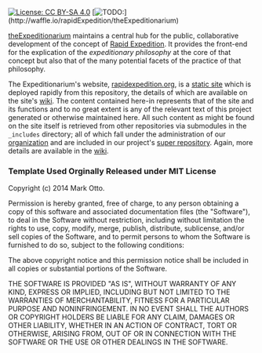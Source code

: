 [![License: CC BY-SA 4.0](https://img.shields.io/badge/License-CC%20BY--SA%204.0-lightgrey.svg)](https://creativecommons.org/licenses/by-sa/4.0/) [![TODO:](https://badge.waffle.io/rapidExpedition/theExpeditionarium.png?label=ready&title=TODO:)](http://waffle.io/rapidExpedition/theExpeditionarium)

[theExpeditionarium](https://github.com/rapidExpedition/theExpeditionarium/wiki) maintains a central hub for the public, collaborative development of the concept of [Rapid Expedition](https://www.rapidexpedition.org/rapidexpedition/).  It provides the front-end for the explication of the *expeditionary philosophy* at the core of that concept but also that of the many potential facets of the practice of that philosophy.

The Expeditionarium's website, [rapidexpedition.org](https://www.rapidexpedition.org/), is a [static site](https://en.wikipedia.org/wiki/Static_web_page) which is deployed rapidly from this repository, the details of which are available on the site's [wiki](https://github.com/rapidExpedition/theExpeditionarium/wiki).  The content contained here-in represents that of the site and its functions and to no great extent is any of the relevant text of this project generated or otherwise maintained here.  All such content as might be found on the site itself is retrieved from other repositories via submodules in the `_includes` directory; all of which fall under the administration of our [organization](https://github.com/rapidExpedition) and are included in our project's [super repository](https://github.com/rapidExpedition/rapidExpedition).  Again, more details are available in the [wiki](https://github.com/rapidExpedition/theExpeditionarium/wiki).


### Template Used Orginally Released under MIT License

Copyright (c) 2014 Mark Otto.

Permission is hereby granted, free of charge, to any person obtaining a copy of this software and associated documentation files (the "Software"), to deal in the Software without restriction, including without limitation the rights to use, copy, modify, merge, publish, distribute, sublicense, and/or sell copies of the Software, and to permit persons to whom the Software is furnished to do so, subject to the following conditions:

The above copyright notice and this permission notice shall be included in all copies or substantial portions of the Software.

THE SOFTWARE IS PROVIDED "AS IS", WITHOUT WARRANTY OF ANY KIND, EXPRESS OR IMPLIED, INCLUDING BUT NOT LIMITED TO THE WARRANTIES OF MERCHANTABILITY, FITNESS FOR A PARTICULAR PURPOSE AND NONINFRINGEMENT. IN NO EVENT SHALL THE AUTHORS OR COPYRIGHT HOLDERS BE LIABLE FOR ANY CLAIM, DAMAGES OR OTHER LIABILITY, WHETHER IN AN ACTION OF CONTRACT, TORT OR OTHERWISE, ARISING FROM, OUT OF OR IN CONNECTION WITH THE SOFTWARE OR THE USE OR OTHER DEALINGS IN THE SOFTWARE.
